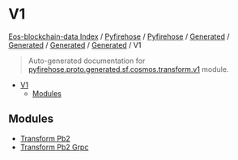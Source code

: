# V1

[Eos-blockchain-data Index](../../../../../../../README.md#eos-blockchain-data-index) /
[Pyfirehose](../../../../../../index.md#pyfirehose) /
[Pyfirehose](../../../../../../index.md#pyfirehose) /
[Generated](../../../../index.md#generated) /
[Generated](../../../../index.md#generated) /
[Generated](../../../../index.md#generated) /
[Generated](../../../../index.md#generated) /
V1

> Auto-generated documentation for [pyfirehose.proto.generated.sf.cosmos.transform.v1](https://github.com/Krow10/eos-blockchain-data/blob/main/pyfirehose/proto/generated/sf/cosmos/transform/v1/__init__.py) module.

- [V1](#v1)
  - [Modules](#modules)

## Modules

- [Transform Pb2](./transform_pb2.md)
- [Transform Pb2 Grpc](./transform_pb2_grpc.md)
